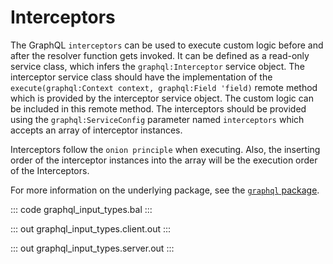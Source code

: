 # Interceptors

The GraphQL `interceptors` can be used to execute custom logic before and after the resolver function gets invoked. It can be defined as a read-only service class, which infers the `graphql:Interceptor` service object. The interceptor service class should have the implementation of the `execute(graphql:Context context, graphql:Field 'field)` remote method which is provided by the interceptor service object. The custom logic can be included in this remote method. The interceptors should be provided using the `graphql:ServiceConfig` parameter named `interceptors` which accepts an array of interceptor instances.

Interceptors follow the `onion principle` when executing. Also, the inserting order of the interceptor instances into the array will be the execution order of the Interceptors.

For more information on the underlying package, see the [`graphql` package](https://lib.ballerina.io/ballerina/graphql/latest/).

::: code graphql_input_types.bal :::

::: out graphql_input_types.client.out :::

::: out graphql_input_types.server.out :::
